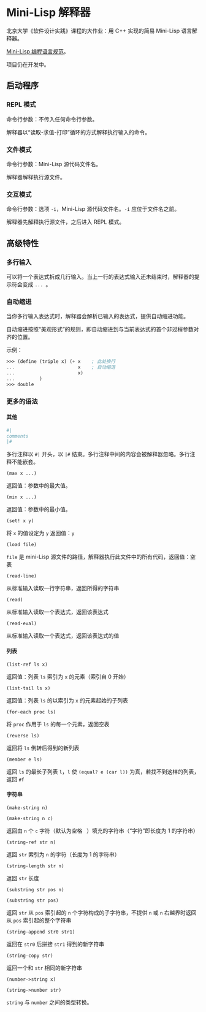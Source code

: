 # Mini-Lisp 解释器

北京大学《软件设计实践》课程的大作业：用 C++ 实现的简易 Mini-Lisp 语言解释器。

[Mini-Lisp 编程语言规范](https://pku-software.github.io/mini-lisp-spec/)。

项目仍在开发中。

## 启动程序

### REPL 模式

命令行参数：不传入任何命令行参数。

解释器以“读取-求值-打印”循环的方式解释执行输入的命令。

### 文件模式

命令行参数：Mini-Lisp 源代码文件名。

解释器解释执行源文件。

### 交互模式

命令行参数：选项 `-i`，Mini-Lisp 源代码文件名。`-i` 应位于文件名之前。

解释器先解释执行源文件，之后进入 REPL 模式。

## 高级特性

### 多行输入

可以将一个表达式拆成几行输入。当上一行的表达式输入还未结束时，解释器的提示符会变成 `... `。 

### 自动缩进

当你多行输入表达式时，解释器会解析已输入的表达式，提供自动缩进功能。

自动缩进按照“美观形式”的规则，即自动缩进到与当前表达式的首个非过程参数对齐的位置。

示例：

```scheme
>>> (define (triple x) (+ x    ; 此处换行
...                       x    ; 自动缩进
...                       x)
...         )
>>> double
```

### 更多的语法

#### 其他

```scheme
#|
comments
|#
```

多行注释以 `#|` 开头，以 `|#` 结束。多行注释中间的内容会被解释器忽略。多行注释不能嵌套。


`(max x ...)`

返回值：参数中的最大值。


`(min x ...)`

返回值：参数中的最小值。


`(set! x y)`

将 `x` 的值设定为 `y`   返回值：`y`


`(load file)`

`file` 是 mini-Lisp 源文件的路径，解释器执行此文件中的所有代码，返回值：空表


`(read-line)`

从标准输入读取一行字符串，返回所得的字符串


`(read)`

从标准输入读取一个表达式，返回该表达式


`(read-eval)`

从标准输入读取一个表达式，返回该表达式的值


#### 列表

`(list-ref ls x)`

返回值：列表 `ls` 索引为 `x` 的元素（索引自 0 开始）


`(list-tail ls x)`

返回值：列表 `ls` 的以索引为 `x` 的元素起始的子列表


`(for-each proc ls)`

将 `proc` 作用于 `ls` 的每一个元素，返回空表


`(reverse ls)`

返回将 `ls` 倒转后得到的新列表


`(member e ls)`

返回 `ls` 的最长子列表 `l`，`l` 使 `(equal? e (car l))` 为真，若找不到这样的列表，返回 `#f`


#### 字符串

`(make-string n)`

`(make-string n c)`

返回由 `n` 个 `c` 字符（默认为空格 ` `）填充的字符串（“字符”即长度为 1 的字符串）


`(string-ref str n)`

返回 `str` 索引为 `n` 的字符（长度为 1 的字符串）


`(string-length str n)`

返回 `str` 长度

    
`(substring str pos n)`

`(substring str pos)`

返回 `str` 从 `pos` 索引起的 `n` 个字符构成的子字符串，不提供 `n` 或 `n` 右越界时返回从 `pos` 索引起的整个字符串


`(string-append str0 str1)`

返回在 `str0` 后拼接 `str1` 得到的新字符串


`(string-copy str)`

返回一个和 `str` 相同的新字符串


`(number->string x)`

`(string->number str)`

`string` 与 `number` 之间的类型转换。